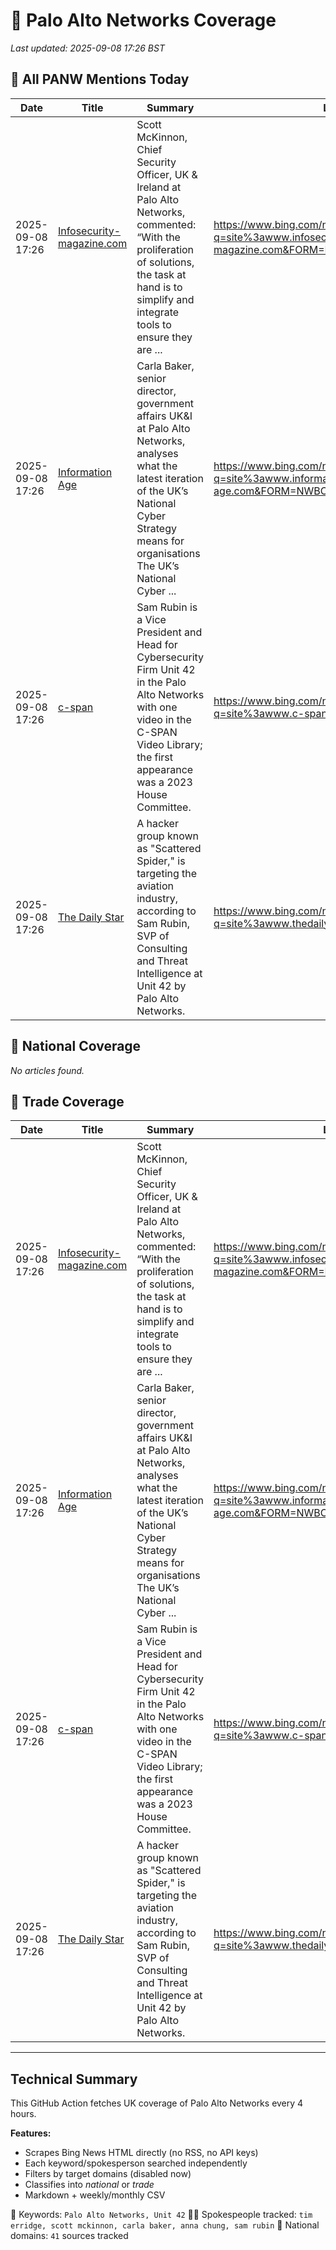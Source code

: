 # 🔐 Palo Alto Networks Coverage

_Last updated: 2025-09-08 17:26 BST_

## 📌 All PANW Mentions Today

| Date | Title | Summary | Link |
|------|--------|---------|------|
| 2025-09-08 17:26 | [Infosecurity-magazine.com](https://www.bing.com/news/search?q=site%3awww.infosecurity-magazine.com&FORM=NWBCLM) | Scott McKinnon, Chief Security Officer, UK & Ireland at Palo Alto Networks, commented: “With the proliferation of solutions, the task at hand is to simplify and integrate tools to ensure they are ... | https://www.bing.com/news/search?q=site%3awww.infosecurity-magazine.com&FORM=NWBCLM |
| 2025-09-08 17:26 | [Information Age](https://www.bing.com/news/search?q=site%3awww.information-age.com&FORM=NWBCLM) | Carla Baker, senior director, government affairs UK&I at Palo Alto Networks, analyses what the latest iteration of the UK’s National Cyber Strategy means for organisations The UK’s National Cyber ... | https://www.bing.com/news/search?q=site%3awww.information-age.com&FORM=NWBCLM |
| 2025-09-08 17:26 | [c-span](https://www.bing.com/news/search?q=site%3awww.c-span.org&FORM=NWBCLM) | Sam Rubin is a Vice President and Head for Cybersecurity Firm Unit 42 in the Palo Alto Networks with one video in the C-SPAN Video Library; the first appearance was a 2023 House Committee. | https://www.bing.com/news/search?q=site%3awww.c-span.org&FORM=NWBCLM |
| 2025-09-08 17:26 | [The Daily Star](https://www.bing.com/news/search?q=site%3awww.thedailystar.net&FORM=NWBCLM) | A hacker group known as "Scattered Spider," is targeting the aviation industry, according to Sam Rubin, SVP of Consulting and Threat Intelligence at Unit 42 by Palo Alto Networks. | https://www.bing.com/news/search?q=site%3awww.thedailystar.net&FORM=NWBCLM |

## 📰 National Coverage

_No articles found._

## 📘 Trade Coverage

| Date | Title | Summary | Link |
|------|--------|---------|------|
| 2025-09-08 17:26 | [Infosecurity-magazine.com](https://www.bing.com/news/search?q=site%3awww.infosecurity-magazine.com&FORM=NWBCLM) | Scott McKinnon, Chief Security Officer, UK & Ireland at Palo Alto Networks, commented: “With the proliferation of solutions, the task at hand is to simplify and integrate tools to ensure they are ... | https://www.bing.com/news/search?q=site%3awww.infosecurity-magazine.com&FORM=NWBCLM |
| 2025-09-08 17:26 | [Information Age](https://www.bing.com/news/search?q=site%3awww.information-age.com&FORM=NWBCLM) | Carla Baker, senior director, government affairs UK&I at Palo Alto Networks, analyses what the latest iteration of the UK’s National Cyber Strategy means for organisations The UK’s National Cyber ... | https://www.bing.com/news/search?q=site%3awww.information-age.com&FORM=NWBCLM |
| 2025-09-08 17:26 | [c-span](https://www.bing.com/news/search?q=site%3awww.c-span.org&FORM=NWBCLM) | Sam Rubin is a Vice President and Head for Cybersecurity Firm Unit 42 in the Palo Alto Networks with one video in the C-SPAN Video Library; the first appearance was a 2023 House Committee. | https://www.bing.com/news/search?q=site%3awww.c-span.org&FORM=NWBCLM |
| 2025-09-08 17:26 | [The Daily Star](https://www.bing.com/news/search?q=site%3awww.thedailystar.net&FORM=NWBCLM) | A hacker group known as "Scattered Spider," is targeting the aviation industry, according to Sam Rubin, SVP of Consulting and Threat Intelligence at Unit 42 by Palo Alto Networks. | https://www.bing.com/news/search?q=site%3awww.thedailystar.net&FORM=NWBCLM |


---

## Technical Summary

This GitHub Action fetches UK coverage of Palo Alto Networks every 4 hours.

**Features:**
- Scrapes Bing News HTML directly (no RSS, no API keys)
- Each keyword/spokesperson searched independently
- Filters by target domains (disabled now)
- Classifies into _national_ or _trade_
- Markdown + weekly/monthly CSV

📌 Keywords: `Palo Alto Networks, Unit 42`
🧑‍💼 Spokespeople tracked: `tim erridge, scott mckinnon, carla baker, anna chung, sam rubin`
📰 National domains: `41` sources tracked

